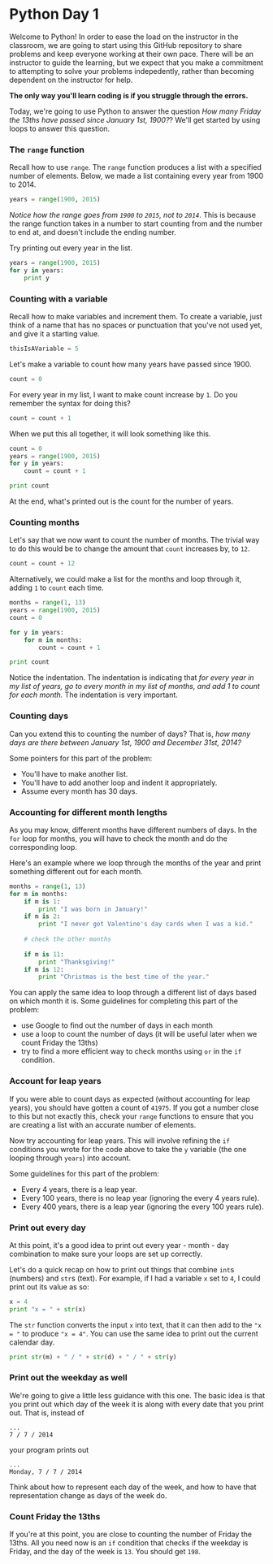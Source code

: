 Python Day 1
======

Welcome to Python! In order to ease the load on the instructor in the classroom, we are going to start using this GitHub repository to share problems and keep everyone working at their own pace. There will be an instructor to guide the learning, but we expect that you make a commitment to attempting to solve your problems indepedently, rather than becoming dependent on the instructor for help.

**The only way you'll learn coding is if you struggle through the errors.**

Today, we're going to use Python to answer the question *How many Friday the 13ths have passed since January 1st, 1900?*? We'll get started by using loops to answer this question.

### The `range` function
Recall how to use `range`. The `range` function produces a list with a specified number of elements. Below, we made a list containing every year from 1900 to 2014.
```python
years = range(1900, 2015)
```
*Notice how the range goes from `1900` to `2015`, not to `2014`*. This is because the range function takes in a number to start counting from and the number to end at, and doesn't include the ending number.

Try printing out every year in the list.
```python
years = range(1900, 2015)
for y in years:
	print y
```

### Counting with a variable
Recall how to make variables and increment them. To create a variable, just think of a name that has no spaces or punctuation that you've not used yet, and give it a starting value.
```python
thisIsAVariable = 5
```

Let's make a variable to count how many years have passed since 1900.
```python
count = 0
```

For every year in my list, I want to make count increase by `1`. Do you remember the syntax for doing this?
```python
count = count + 1
```

When we put this all together, it will look something like this.
```python
count = 0
years = range(1900, 2015)
for y in years:
	count = count + 1

print count
```

At the end, what's printed out is the count for the number of years. 

### Counting months

Let's say that we now want to count the number of months. The trivial way to do this would be to change the amount that `count` increases by, to `12`.
```python
count = count + 12
```

Alternatively, we could make a list for the months and loop through it, adding `1` to `count` each time.
```python
months = range(1, 13)
years = range(1900, 2015)
count = 0

for y in years:
	for m in months:
		count = count + 1

print count
```

Notice the indentation. The indentation is indicating that *for every year in my list of years, go to every month in my list of months, and add 1 to count for each month.* The indentation is very important.

### Counting days

Can you extend this to counting the number of days? That is, *how many days are there between January 1st, 1900 and December 31st, 2014?*

Some pointers for this part of the problem:
 - You'll have to make another list.
 - You'll have to add another loop and indent it appropriately.
 - Assume every month has 30 days.

### Accounting for different month lengths

As you may know, different months have different numbers of days. In the `for` loop for months, you will have to check the month and do the corresponding loop.

Here's an example where we loop through the months of the year and print something different out for each month.
```python
months = range(1, 13)
for m in months:
	if m is 1:
		print "I was born in January!"
	if m is 2:
		print "I never got Valentine's day cards when I was a kid."
	
	# check the other months
	
	if m is 11:
		print "Thanksgiving!"
	if m is 12:
		print "Christmas is the best time of the year."
```

You can apply the same idea to loop through a different list of days based on which month it is. Some guidelines for completing this part of the problem:
 - use Google to find out the number of days in each month
 - use a loop to count the number of days (it will be useful later when we count Friday the 13ths)
 - try to find a more efficient way to check months using `or` in the `if` condition.

### Account for leap years

If you were able to count days as expected (without accounting for leap years), you should have gotten a count of `41975`. If you got a number close to this but not exactly this, check your `range` functions to ensure that you are creating a list with an accurate number of elements.

Now try accounting for leap years. This will involve refining the `if` conditions you wrote for the code above to take the `y` variable (the one looping through `years`) into account.

Some guidelines for this part of the problem:
 - Every 4 years, there is a leap year.
 - Every 100 years, there is no leap year (ignoring the every 4 years rule).
 - Every 400 years, there is a leap year (ignoring the every 100 years rule).

### Print out every day

At this point, it's a good idea to print out every year - month - day combination to make sure your loops are set up correctly. 

Let's do a quick recap on how to print out things that combine `int`s (numbers) and `str`s (text). For example, if I had a variable `x` set to `4`, I could print out its value as so:
```python
x = 4
print "x = " + str(x)
```

The `str` function converts the input `x` into text, that it can then add to the `"x = "` to produce `"x = 4"`. You can use the same idea to print out the current calendar day.
```python
print str(m) + " / " + str(d) + " / " + str(y)
```

### Print out the weekday as well

We're going to give a little less guidance with this one. The basic idea is that you print out which day of the week it is along with every date that you print out. That is, instead of
```
...
7 / 7 / 2014
```

your program prints out
```
...
Monday, 7 / 7 / 2014
```

Think about how to represent each day of the week, and how to have that representation change as days of the week do.

### Count Friday the 13ths

If you're at this point, you are close to counting the number of Friday the 13ths. All you need now is an `if` condition that checks if the weekday is Friday, and the day of the week is `13`. You should get `198`.


